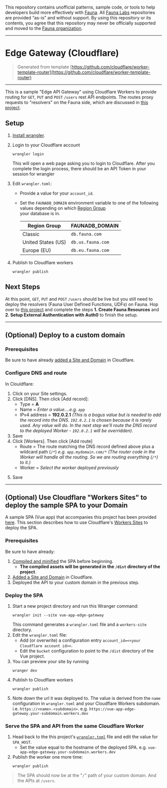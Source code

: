 This repository contains unofficial patterns, sample code, or tools to help developers build more effectively with [Fauna][fauna]. All [Fauna Labs][fauna-labs] repositories are provided “as-is” and without support. By using this repository or its contents, you agree that this repository may never be officially supported and moved to the [Fauna organization][fauna-organization].

[fauna]: https://www.fauna.com/
[fauna-labs]: https://github.com/fauna-labs
[fauna-organization]: https://github.com/fauna

---

# Edge Gateway (Cloudflare)

> Generated from template 
> [https://github.com/cloudflare/worker-template-router](https://github.com/cloudflare/worker-template-router)

---

This is a sample "Edge API Gateway" using Cloudflare Workers to provide routing for `GET`, `PUT` and `POST` `/users`
rest API endpoints. The routes proxy requests to "resolvers" on the Fauna side, which are discussed in
[this project](https://github.com/fauna-labs/vue-fauna-edge-api).

## Setup

1. [Install wrangler](https://developers.cloudflare.com/workers/cli-wrangler/install-update).
   
2. Login to your Cloudflare account
   ```
   wrangler login
   ``` 
   This will open a web page asking you to login to Cloudflare. 
   After you complete the login process, there should be an API Token in your session for wrangler

3. Edit `wrangler.toml`:
   * Provide a value for your `account_id`.
   * Set the `FAUNADB_DOMAIN` environment variable to one of the following values depending on which
    [Region Group](https://docs.fauna.com/fauna/current/api/fql/region_groups#how-to-use-region-groups)  
    your database is in.

      | Region Group       | FAUNADB_DOMAIN |
      | ------------------ | --------------------------- |
      | Classic            | `db.fauna.com`              |
      | United States (US) | `db.us.fauna.com`           |
      | Europe (EU)        | `db.eu.fauna.com`           |

4. Publish to Cloudflare workers
   ```
   wrangler publish
   ```

## Next Steps

At this point, `GET`, `PUT` and `POST` `/users` should be live but you still need to deploy the resolvers 
(Fauna User Defined Functions, UDFs) on Fauna. Hop over to 
[this project](https://github.com/fauna-labs/vue-fauna-edge-api#1-create-fauna-resources)
and complete the steps **1. Create Fauna Resources** and **2. Setup External Authentication with Auth0**
to finish the setup.

---

## (Optional) Deploy to a custom domain
### Prerequisites
Be sure to have already 
[added a Site and Domain](https://support.cloudflare.com/hc/en-us/articles/201720164-Creating-a-Cloudflare-account-and-adding-a-website)
in Cloudflare.

### Configure DNS and route
In Clouldflare:
1. Click on your Site settings.
2. Click [DNS]. Then click [Add record]:
   * Type = **A**
   * Name = *Enter a value....e.g. `app`*
   * IPv4 address = **192.0.2.1**
  *(This is a bogus value but is needed to add the record into the DNS. `192.0.2.1` is chosen because it is rarely used*. 
  *Any value will do. In the next step we'll route the DNS record to the deployed Worker - `192.0.2.1` will be overridden)*.
3. Save
4. Click [Workers]. Then click [Add route]
   * Route = The route matching the DNS record defined above plus a wildcard path (`/*`) *e.g.* `app.mydomain.com/*` 
  *(The router code in the Worker will handle all the routing. So we are routing everything (`/*`) to it.)*
   * Worker = *Select the worker deployed previously*
    > 
5. Save

---

## (Optional) Use Cloudflare "Workers Sites" to deploy the sample SPA to your Domain
A sample SPA (Vue app) that accompanies this project has been provided
[here](https://github.com/fauna-labs/vue-fauna-edge-api). This section describes how to use Cloudflare's
[Workers Sites](https://developers.cloudflare.com/workers/platform/sites) to deploy the SPA.

### Prerequisites
Be sure to have already:
1. [Compiled and minified](https://github.com/fauna-labs/vue-fauna-edge-api#4-setup-the-spa)
   the SPA before beginning.
   * **The compiled assets will be generated in the `/dist` directory of the project**.
2. [Added a Site and Domain](https://support.cloudflare.com/hc/en-us/articles/201720164-Creating-a-Cloudflare-account-and-adding-a-website)
   in Cloudflare.
3. Deployed the API to your custom domain in the previous step.

### Deploy the SPA
1. Start a new project directory and run this Wranger command:
   ```
   wrangler init --site vue-app-edge-gateway
   ```
   This command generates a `wrangler.toml` file and a `workers-site` directory.
2. Edit the `wrangler.toml` file:
   * Add (or overwrite) a configuration entry `account_id=<<your Cloudflare account id>>`.
   * Edit the `bucket` configuration to point to the `/dist` directory of the Vue project.
3. You can preview your site by running
   ```
   wranger dev
   ```
4. Publish to Cloudflare workers
   ```
   wrangler publish
   ```
5. Note down the url it was deployed to. The value is derived from the `name` configuration in `wrangler.toml`
   and your Cloudflare Workers subdomain. i.e. `https://<name>.<subdomain>`.
   e.g. `https://vue-app-edge-gateway.your-subdomain.workers.dev`

### Serve the SPA and API from the same Cloudflare Worker
1. Head back to the this project's [`wrangler.toml`](wrangler.toml) file and edit the value for `SPA_HOST`. 
   * Set the value equal to the hostname of the deployed SPA. e.g. `vue-app-edge-gateway.your-subdomain.workers.dev`
2. Publish the worker one more time:
   ```
   wrangler publish
   ```
> The SPA should  now be at the "`/`" path of your custom domain. And the APIs at `/users`.